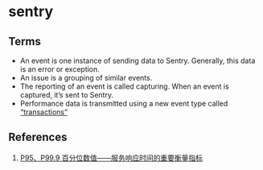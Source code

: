 # sentry

## Terms

- An event is one instance of sending data to Sentry. Generally, this data is an error or exception.
- An issue is a grouping of similar events.
- The reporting of an event is called capturing. When an event is captured, it’s sent to Sentry.
- Performance data is transmitted using a new event type called [“transactions”](https://docs.sentry.io/platforms/javascript/guides/react/#monitor-performance)

## References

1. [P95、P99.9 百分位数值——服务响应时间的重要衡量指标](https://www.cnblogs.com/hunternet/p/14354983.html)
